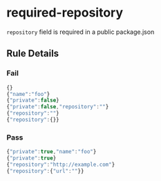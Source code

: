 <!-- prettier-ignore-start -->
# required-repository

`repository` field is required in a public package.json

## Rule Details

### Fail

```ts
{}
{"name":"foo"}
{"private":false}
{"private":false,"repository":""}
{"repository":""}
{"repository":{}}
```

### Pass

```ts
{"private":true,"name":"foo"}
{"private":true}
{"repository":"http://example.com"}
{"repository":{"url":""}}
```
<!-- prettier-ignore-end -->
